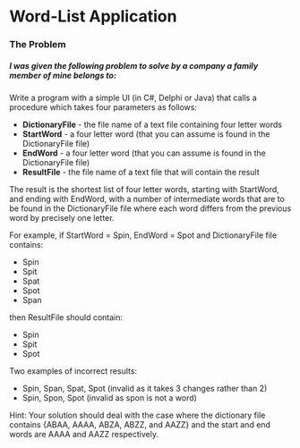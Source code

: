 # Word-List Application

### The Problem

##### I was given the following problem to solve by a company a family member of mine belongs to:

Write a program with a simple UI (in C#, Delphi or Java) that calls a procedure which takes four parameters as follows:

* **DictionaryFile** - the file name of a text file containing four letter words 
* **StartWord** - a four letter word (that you can assume is found in the DictionaryFile file)
* **EndWord** - a four letter word (that you can assume is found in the DictionaryFile file)
* **ResultFile** - the file name of a text file that will contain the result

The result is the shortest list of four letter words, starting with StartWord, and ending with EndWord, with a number of intermediate words that are to be found in the DictionaryFile file where each word differs from the previous word by precisely one letter.

For example, if StartWord = Spin, EndWord = Spot and DictionaryFile file contains:
* Spin 
* Spit 
* Spat 
* Spot 
* Span

then ResultFile should contain:
* Spin 
* Spit 
* Spot
 
Two examples of incorrect results:
* Spin, Span, Spat, Spot (invalid as it takes 3 changes rather than 2) 
* Spin, Spon, Spot (invalid as spon is not a word)

Hint: Your solution should deal with the case where the dictionary file contains {ABAA, AAAA, ABZA, ABZZ, and AAZZ} and the start and end words are AAAA and AAZZ respectively.
